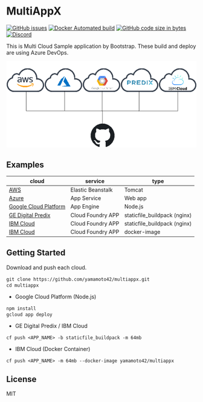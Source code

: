 # MultiAppX

[![GitHub issues](https://img.shields.io/github/issues/yamamoto42/multiappx.svg)](https://github.com/yamamoto42/multiappx)
[![Docker Automated build](https://img.shields.io/docker/automated/yamamoto42/multiappx.svg)](https://hub.docker.com/r/yamamoto42/multiappx/)
[![GitHub code size in bytes](https://img.shields.io/github/languages/code-size/yamamoto42/multiappx.svg)](https://github.com/yamamoto42/multiappx)
[![Discord](https://img.shields.io/discord/492866063051128852.svg)](https://discordapp.com/channels/492866063051128852)

This is Multi Cloud Sample application by Bootstrap.
These build and deploy are using Azure DevOps.

![multicloud](./images/multicloud.png)

## Examples
|  cloud  |  service  |   type  |
|  ----  |  ----  |  ----  |
|  [AWS](http://hy01env.3rwrm5immp.us-west-2.elasticbeanstalk.com/) | Elastic Beanstalk | Tomcat |
| [Azure](http://hy01app.azurewebsites.net/) | App Service | Web app |
| [Google Cloud Platform](https://hy01pj1.appspot.com/) | App Engine | Node.js |
| [GE Digital Predix](https://hy01app.run.aws-usw02-pr.ice.predix.io) |  Cloud Foundry APP  | staticfile_buildpack (nginx) |
| [IBM Cloud](https://hy01app.mybluemix.net/) |  Cloud Foundry APP  | staticfile_buildpack (nginx) |
| [IBM Cloud](http://hy01apc.mybluemix.net/) |  Cloud Foundry APP  | docker-image |

## Getting Started

Download and push each cloud.
```
git clone https://github.com/yamamoto42/multiappx.git
cd multiappx
```

- Google Cloud Platform (Node.js)
```
npm install
gcloud app deploy
```

- GE Digital Predix / IBM Cloud
```
cf push <APP_NAME> -b staticfile_buildpack -m 64mb
```

- IBM Cloud (Docker Container)
```
cf push <APP_NAME> -m 64mb --docker-image yamamoto42/multiappx
```

## License

MIT
